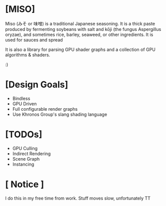 # [MISO]

Miso (みそ or 味噌) is a traditional Japanese seasoning. It is a thick paste produced by fermenting soybeans with salt and kōji (the fungus Aspergillus oryzae), and sometimes rice, barley, seaweed, or other ingredients. It is used for sauces and spread

It is also a library for parsing GPU shader graphs and a collection of GPU algorithms & shaders.

:)

# [Design Goals]
* Bindless
* GPU Driven
* Full configurable render graphs
* Use Khronos Group's slang shading language

# [TODOs]
* GPU Culling
* Indirect Rendering
* Scene Graph
* Instancing

# [ Notice ]
I do this in my free time from work. Stuff moves slow, unfortunately TT
